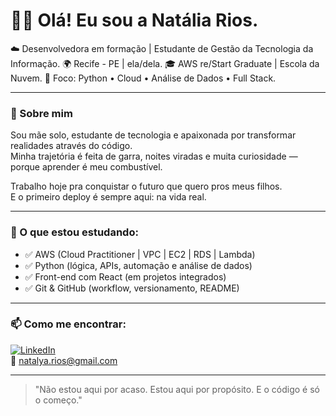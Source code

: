 # 👩‍💻 Olá! Eu sou a Natália Rios.

☁️ Desenvolvedora em formação | Estudante de Gestão da Tecnologia da Informação.
🌍 Recife - PE | ela/dela.
🎓 AWS re/Start Graduate | Escola da Nuvem. 
🧠 Foco: Python • Cloud • Análise de Dados • Full Stack.

---

### 🌱 Sobre mim

Sou mãe solo, estudante de tecnologia e apaixonada por transformar realidades através do código.  
Minha trajetória é feita de garra, noites viradas e muita curiosidade — porque aprender é meu combustível.

Trabalho hoje pra conquistar o futuro que quero pros meus filhos.  
E o primeiro deploy é sempre aqui: na vida real.

---

### 🔧 O que estou estudando:

- ✅ AWS (Cloud Practitioner | VPC | EC2 | RDS | Lambda)
- ✅ Python (lógica, APIs, automação e análise de dados)
- ✅ Front-end com React (em projetos integrados)
- ✅ Git & GitHub (workflow, versionamento, README)

---


### 📫 Como me encontrar:

[![LinkedIn](https://img.shields.io/badge/-LinkedIn-0e76a8?style=flat&logo=linkedin&logoColor=white)](https://www.linkedin.com/in/nataliarmorais)  
📧 natalya.rios@gmail.com

---

> "Não estou aqui por acaso. Estou aqui por propósito. E o código é só o começo."

